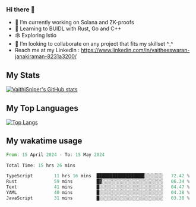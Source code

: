### Hi there 👋

- 🔭 I’m currently working on Solana and ZK-proofs
- 📖 Learning to BUIDL with Rust, Go and C++
- 🕸️ Exploring Istio
- 👯 I’m looking to collaborate on any project that fits my skillset ^_^
- Reach me at my LinkedIn : https://www.linkedin.com/in/vaitheeswaran-janakiraman-8231a3200/

## My Stats
[![VaithiSniper's GitHub stats](https://github-readme-stats.vercel.app/api?username=VaithiSniper&hide=stars&theme=radical)](https://github.com/anuraghazra/github-readme-stats)

## My Top Languages

[![Top Langs](https://github-readme-stats.vercel.app/api/top-langs/?username=VaithiSniper&layout=compact)](https://github.com/anuraghazra/github-readme-stats)

## My wakatime usage

<!--START_SECTION:waka-->

```rust
From: 15 April 2024 - To: 15 May 2024

Total Time: 15 hrs 26 mins

TypeScript        11 hrs 16 mins  ██████████████████░░░░░░░   72.42 %
Rust              59 mins         █▓░░░░░░░░░░░░░░░░░░░░░░░   06.34 %
Text              41 mins         █░░░░░░░░░░░░░░░░░░░░░░░░   04.47 %
YAML              40 mins         █░░░░░░░░░░░░░░░░░░░░░░░░   04.38 %
JavaScript        31 mins         █░░░░░░░░░░░░░░░░░░░░░░░░   03.38 %
```

<!--END_SECTION:waka-->
